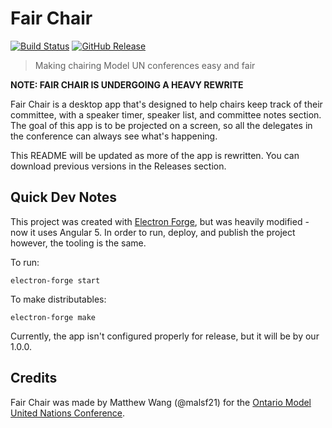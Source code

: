 # Fair Chair

[![Build Status](https://travis-ci.org/malsf21/fair-chair.svg?branch=master)](https://travis-ci.org/malsf21/fair-chair)
[![GitHub Release](https://img.shields.io/github/release/malsf21/fair-chair.svg)](https://github.com/malsf21/fair-chair/releases)

> Making chairing Model UN conferences easy and fair

**NOTE: FAIR CHAIR IS UNDERGOING A HEAVY REWRITE**

Fair Chair is a desktop app that's designed to help chairs keep track of their committee, with a speaker timer, speaker list, and committee notes section. The goal of this app is to be projected on a screen, so all the delegates in the conference can always see what's happening.

This README will be updated as more of the app is rewritten. You can download previous versions in the Releases section.

## Quick Dev Notes

This project was created with [Electron Forge](https://github.com/electron-userland/electron-forge/), but was heavily modified - now it uses Angular 5. In order to run, deploy, and publish the project however, the tooling is the same.

To run:

```
electron-forge start
```

To make distributables:

```
electron-forge make
```

Currently, the app isn't configured properly for release, but it will be by our 1.0.0.

## Credits

Fair Chair was made by Matthew Wang (@malsf21) for the [Ontario Model United Nations Conference](https://omun.ca).
